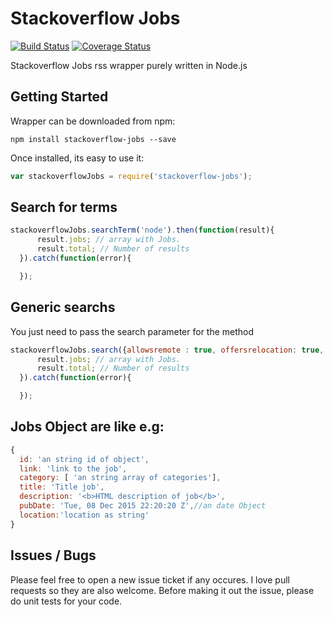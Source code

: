 Stackoverflow Jobs
=============

[![Build Status](https://travis-ci.org/mateusfreira/node-stackoverflow-jobs.svg?branch=master)](https://travis-ci.org/mateusfreira/node-stackoverflow-jobs)
[![Coverage Status](https://coveralls.io/repos/mateusfreira/node-stackoverflow-jobs/badge.svg?branch=master&service=github)](https://coveralls.io/github/mateusfreira/node-stackoverflow-jobs?branch=master)


Stackoverflow Jobs rss wrapper purely written in Node.js


## Getting Started

Wrapper can be downloaded from npm:

`npm install stackoverflow-jobs --save`

Once installed, its easy to use it:

```javascript
var stackoverflowJobs = require('stackoverflow-jobs');
```

## Search for terms

```javascript
stackoverflowJobs.searchTerm('node').then(function(result){
      result.jobs; // array with Jobs.
      result.total; // Number of results
  }).catch(function(error){

  });
```


## Generic searchs
You just need to pass the search parameter for the method
```javascript
stackoverflowJobs.search({allowsremote : true, offersrelocation: true, location: "USA" }).then(function(result){
      result.jobs; // array with Jobs.
      result.total; // Number of results
  }).catch(function(error){

  });
```

## Jobs Object are like e.g:
```javascript
{
  id: 'an string id of object',
  link: 'link to the job',
  category: [ 'an string array of categories'],
  title: 'Title job',
  description: '<b>HTML description of job</b>',
  pubDate: 'Tue, 08 Dec 2015 22:20:20 Z',//an date Object
  location:'location as string'
}
```


## Issues / Bugs
Please feel free to open a new issue ticket if any occures. I love pull requests so they are also welcome. Before making it out the issue, please do unit tests for your code.
